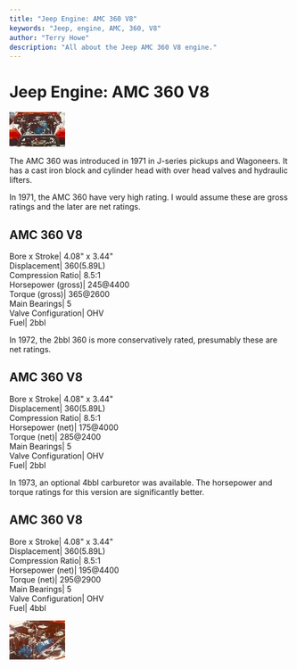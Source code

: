 ```yaml
---
title: "Jeep Engine: AMC 360 V8"
keywords: "Jeep, engine, AMC, 360, V8"
author: "Terry Howe"
description: "All about the Jeep AMC 360 V8 engine."
---
```

# Jeep Engine: AMC 360 V8

[![360 V8](../../img/engine/360_.jpg)](../../img/engine/360.jpg) 

The AMC 360 was introduced in 1971 in J-series pickups and Wagoneers. It has a cast iron block and cylinder head with over head valves and hydraulic lifters.

In 1971, the AMC 360 have very high rating. I would assume these are gross ratings and the later are net ratings.

AMC 360 V8  
---  
Bore x Stroke| 4.08" x 3.44"  
Displacement| 360(5.89L)  
Compression Ratio| 8.5:1  
Horsepower (gross)| 245@4400  
Torque (gross)| 365@2600  
Main Bearings| 5  
Valve Configuration| OHV  
Fuel| 2bbl  
  
In 1972, the 2bbl 360 is more conservatively rated, presumably these are net ratings.

AMC 360 V8  
---  
Bore x Stroke| 4.08" x 3.44"  
Displacement| 360(5.89L)  
Compression Ratio| 8.5:1  
Horsepower (net)| 175@4000  
Torque (net)| 285@2400  
Main Bearings| 5  
Valve Configuration| OHV  
Fuel| 2bbl  
  
In 1973, an optional 4bbl carburetor was available. The horsepower and torque ratings for this version are significantly better.

AMC 360 V8  
---  
Bore x Stroke| 4.08" x 3.44"  
Displacement| 360(5.89L)  
Compression Ratio| 8.5:1  
Horsepower (net)| 195@4400  
Torque (net)| 295@2900  
Main Bearings| 5  
Valve Configuration| OHV  
Fuel| 4bbl  
  
[![360 V8 side](../../img/engine/360s_.jpg)](../../img/engine/360s.jpg)